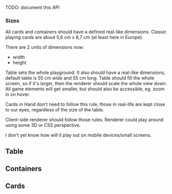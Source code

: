 TODO: document this API

### Sizes

All cards and containers should have a defined real-like dimensions. Classic playing cards are about 5,6 cm x 8,7 cm (at least here in Europe). 

There are 2 units of dimensions now:

- width
- height

Table sets the whole playground. It also should have a real-like dimensions, default table is 55 cm wide and 55 cm long. Table should fill the whole screen, so if it's larger, then the renderer should scale the whole view down. All game elements will get smaller, but should also be accessible, eg. zoom in on hover.

Cards in Hand don't need to follow this rule, those in real-life are kept close to our eyes, regardless of the size of the table.

Client-side renderer should follow those rules. Renderer could play around using some 3D or CSS perspective.

I don't yet know how will it play out on mobile devices/small screens.

## Table

## Containers

## Cards


